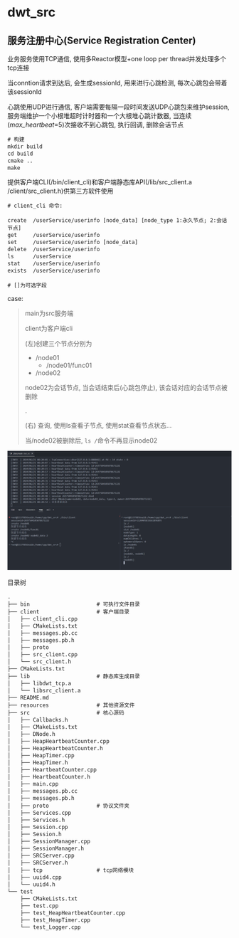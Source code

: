 # dwt_src

## 服务注册中心(Service Registration Center)

业务服务使用TCP通信, 使用多Reactor模型+one loop per thread并发处理多个tcp连接

当conntion请求到达后, 会生成sessionId, 用来进行心跳检测, 每次心跳包会带着该sessionId

心跳使用UDP进行通信, 客户端需要每隔一段时间发送UDP心跳包来维护session, 服务端维护一个小根堆超时计时器和一个大根堆心跳计数器, 当连续(*max_heartbeat*=5)次接收不到心跳包, 执行回调, 删除会话节点

```shell
# 构建
mkdir build
cd build
cmake ..
make
```



提供客户端CLI(/bin/client_cli)和客户端静态库API(/lib/src_client.a /client/src_client.h)供第三方软件使用
```shell
# client_cli 命令: 

create	/userService/userinfo [node_data] [node_type 1:永久节点; 2:会话节点]
get 	/userService/userinfo 
set 	/userService/userinfo [node_data]
delete 	/userService/userinfo
ls      /userService
stat 	/userService/userinfo
exists 	/userService/userinfo

# []为可选字段
```





case: 

> main为src服务端
>
> client为客户端cli
>
> (左)创建三个节点分别为
>
> - /node01
>   - /node01/func01
> - /node02
>
> node02为会话节点, 当会话结束后(心跳包停止), 该会话对应的会话节点被删除
>
> .
>
> (右) 查询, 使用ls查看子节点, 使用stat查看节点状态...
>
> 当/node02被删除后, `ls /`命令不再显示node02

![image-20240621162138021](https://github.com/dengwangtao/dwt_src/blob/main/resources/image-20240621162138021.png?raw=true)



目录树

```
.
├── bin						# 可执行文件目录
├── client					# 客户端目录
│   ├── client_cli.cpp
│   ├── CMakeLists.txt
│   ├── messages.pb.cc
│   ├── messages.pb.h
│   ├── proto
│   ├── src_client.cpp
│   └── src_client.h
├── CMakeLists.txt
├── lib						# 静态库生成目录
│   ├── libdwt_tcp.a
│   └── libsrc_client.a
├── README.md
├── resources				# 其他资源文件
├── src						# 核心源码
│   ├── Callbacks.h
│   ├── CMakeLists.txt
│   ├── DNode.h
│   ├── HeapHeartbeatCounter.cpp
│   ├── HeapHeartbeatCounter.h
│   ├── HeapTimer.cpp
│   ├── HeapTimer.h
│   ├── HeartbeatCounter.cpp
│   ├── HeartbeatCounter.h
│   ├── main.cpp
│   ├── messages.pb.cc
│   ├── messages.pb.h
│   ├── proto				# 协议文件夹
│   ├── Services.cpp
│   ├── Services.h
│   ├── Session.cpp
│   ├── Session.h
│   ├── SessionManager.cpp
│   ├── SessionManager.h
│   ├── SRCServer.cpp
│   ├── SRCServer.h
│   ├── tcp					# tcp网络模块
│   ├── uuid4.cpp
│   └── uuid4.h
└── test
    ├── CMakeLists.txt
    ├── test.cpp
    ├── test_HeapHeartbeatCounter.cpp
    ├── test_HeapTimer.cpp
    └── test_Logger.cpp
```

